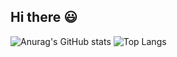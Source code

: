 ## Hi there 😃 

![Anurag's GitHub stats](https://github-readme-stats.vercel.app/api?username=Sumanee&show_icons=true&theme=dracula)
![Top Langs](https://github-readme-stats.vercel.app/api/top-langs/?username=Sumanee&layout=compact&show_icons=true&theme=dracula)









